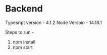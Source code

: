 # Backend

Typesript version - 4.1.2
Node Versoin - 14.18.1

Steps to run - 

1. npm install
2. npm start
